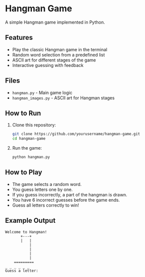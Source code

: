 # Hangman Game

A simple Hangman game implemented in Python.

## Features
- Play the classic Hangman game in the terminal
- Random word selection from a predefined list
- ASCII art for different stages of the game
- Interactive guessing with feedback

## Files
- `hangman.py` - Main game logic
- `hangman_images.py` - ASCII art for Hangman stages

## How to Run
1. Clone this repository:
   ```bash
   git clone https://github.com/yourusername/hangman-game.git
   cd hangman-game
   ```
2. Run the game:
   ```bash
   python hangman.py
   ```

## How to Play
- The game selects a random word.
- You guess letters one by one.
- If you guess incorrectly, a part of the hangman is drawn.
- You have 6 incorrect guesses before the game ends.
- Guess all letters correctly to win!

## Example Output
```
Welcome to Hangman!
       +---+
       |   |
           |
           |
           |
           |
    =========
_ _ _ _ _ _
Guess a letter:
```

